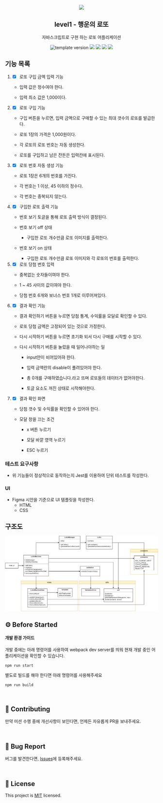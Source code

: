 <p align="middle" >
  <img width="200px;" src="./images/lotto_ball.png"/>
</p>
<h2 align="middle">level1 - 행운의 로또</h2>
<p align="middle">자바스크립트로 구현 하는 로또 어플리케이션</p>
<p align="middle">
  <img src="https://img.shields.io/badge/version-1.0.0-blue?style=flat-square" alt="template version"/>
  <img src="https://img.shields.io/badge/language-html-red.svg?style=flat-square"/>
  <img src="https://img.shields.io/badge/language-css-blue.svg?style=flat-square"/>
  <img src="https://img.shields.io/badge/language-js-yellow.svg?style=flat-square"/>
  <img src="https://img.shields.io/badge/license-MIT-brightgreen.svg?style=flat-square"/>
</p>

## 기능 목록

1. - [x] 로또 구입 금액 입력 기능

   - 입력 값은 정수여야 한다.

   - 입력 최소 값은 1,000이다.

2. - [x] 로또 구입 기능

   - 구입 버튼을 누르면, 입력 금액으로 구매할 수 있는 최대 갯수의 로또를 발급한다.

   - 로또 1장의 가격은 1,000원이다.

   - 각 로또의 로또 번호는 자동 생성한다.

   - 로또를 구입하고 남은 잔돈은 입력칸에 표시된다.

3. - [x] 로또 번호 자동 생성 기능

   - 로또 1장은 6개의 번호를 가진다.

   - 각 번호는 1 이상, 45 이하의 정수다.

   - 각 번호는 중복되지 않는다.

4. - [x] 구입한 로또 출력 기능

   - 번호 보기 토글을 통해 로또 출력 방식이 결정된다.

   - 번호 보기 off 상태

     - 구입한 로또 개수만큼 로또 이미지를 출력한다.

   - 번호 보기 on 상태

     - 구입한 로또 개수만큼 로또 이미지와 각 로또의 번호를 출력한다.

5. - [x] 로또 당첨 번호 입력

   - 중복없는 숫자들이여야 한다.

   - 1 ~ 45 사이의 값이여야 한다.

   - 당첨 번호 6개와 보너스 번호 1개로 이루어져있다.

6. - [x] 결과 확인 기능

   - 결과 확인하기 버튼을 누르면 당첨 통계, 수익률을 모달로 확인할 수 있다.

   - 로또 당첨 금액은 고정되어 있는 것으로 가정한다.

   - 다시 시작하기 버튼을 누르면 초기화 되서 다시 구매를 시작할 수 있다.

   - 다시 시작하기 버튼을 눌렀을 때 일어나야하는 일

     - input안이 비어있어햐 한다.

     - 입력 금액란의 disable이 풀려있어야 한다.

     - 총 0개를 구매하였습니다.라고 뜨며 로또들의 데이터가 없어야한다.

     - 토글 요소도 꺼진 상태로 시작해야한다.

7. - [x] 결과 확인 화면

   - 당첨 갯수 및 수익률을 확인할 수 있어야 한다.

   - 모달 창을 끄는 조건

     - x 버튼 누르기

     - 모달 바깥 영역 누르기

     - ESC 누르기

### 테스트 요구사항

- 위 기능들이 정상적으로 동작하는지 Jest를 이용하여 단위 테스트를 작성한다.

### UI

- Figma 시안을 기준으로 UI 템플릿을 작성한다.
  - HTML
  - CSS

## 구조도

<p align="middle" >
  <img width="1000px;" src="./images/structure_diagram.png" />
</p>

## ⚙️ Before Started

#### 개발 환경 가이드

개발 중에는 아래 명령어를 사용하여 webpack dev server를 띄워 현재 개발 중인 어플리케이션을 확인할 수 있습니다.

```
npm run start
```

별도로 빌드를 해야 한다면 아래 명령어를 사용해주세요

```
npm run build
```

<br>

## 👏 Contributing

만약 미션 수행 중에 개선사항이 보인다면, 언제든 자유롭게 PR을 보내주세요.

<br>

## 🐞 Bug Report

버그를 발견한다면, [Issues](https://github.com/woowacourse/javascript-lotto/issues)에 등록해주세요.

<br>

## 📝 License

This project is [MIT](https://github.com/woowacourse/javascript-lotto/blob/main/LICENSE) licensed.
